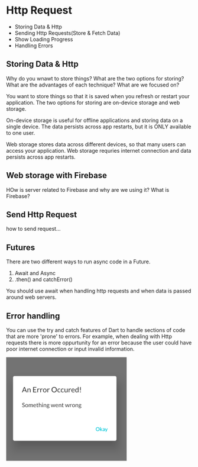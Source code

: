 # Http Request

* Storing Data & Http
* Sending Http Requests(Store & Fetch Data)
* Show Loading Progress
* Handling Errors

## Storing Data & Http

Why do you wnawt to store things?
What are the two options for storing?
What are the advantages of each technique?
What are we focused on?

You want to store things so that it is saved when you refresh or restart your application. The two options for storing are
on-device storage and web storage. 

On-device storage is useful for offline applications and storing data on a single device. The data persists across
app restarts, but it is ONLY available to one user. 

Web storage stores data across different devices, so that many users can access your application. Web storage requries internet
connection and data persists across app restarts.



## Web storage with Firebase
HOw is server related to Firebase and why are we using it?
What is Firebase?

## Send Http Request
how to send request...

## Futures
There are two different ways to run async code in a Future.

1. Await and Async
2. .then() and catchError()

You should use await when handling http requests and when data is passed around web servers. 

## Error handling
You can use the try and catch features of Dart to handle sections of code that are more 'prone' to errors. For example, when dealing
with Http requests there is more oppurtunity for an error because the user could have poor internet connection or input invalid information. 

![error image](images/error.png)
